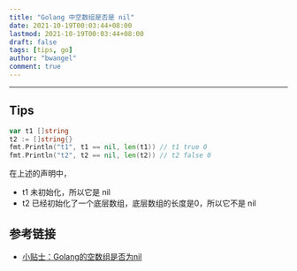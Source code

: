 ```yaml
---
title: "Golang 中空数组是否是 nil"
date: 2021-10-19T00:03:44+08:00
lastmod: 2021-10-19T00:03:44+08:00
draft: false
tags: [tips, go]
author: "bwangel"
comment: true
---
```


<!--more-->

---

## Tips

```go
var t1 []string
t2 := []string{}
fmt.Println("t1", t1 == nil, len(t1)) // t1 true 0
fmt.Println("t2", t2 == nil, len(t2)) // t2 false 0
```

在上述的声明中，

+ t1 未初始化，所以它是 nil
+ t2 已经初始化了一个底层数组，底层数组的长度是0，所以它不是 nil

## 参考链接

+ [小贴士：Golang的空数组是否为nil](https://ieevee.com/tech/2019/07/26/slice-nil-empty.html)
